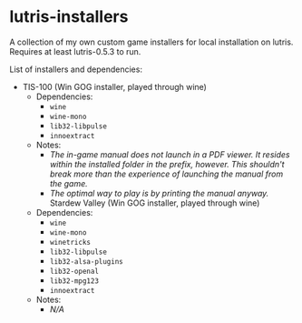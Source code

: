 # lutris-installers
A collection of my own custom game installers for local installation on lutris.
Requires at least lutris-0.5.3 to run.

List of installers and dependencies:
- TIS-100 (Win GOG installer, played through wine)
	- Dependencies:	
		- `wine`
		- `wine-mono`
		- `lib32-libpulse`
		- `innoextract`
	- Notes:
		- *The in-game manual does not launch in a PDF viewer. It resides within the installed folder in the prefix, however. This shouldn't break more than the experience of launching the manual from the game.*
		- *The optimal way to play is by printing the manual anyway.*
Stardew Valley (Win GOG installer, played through wine)
	- Dependencies:
		- `wine`
		- `wine-mono`
		- `winetricks`
		- `lib32-libpulse`
		- `lib32-alsa-plugins`
		- `lib32-openal`
		- `lib32-mpg123`
		- `innoextract`
	- Notes:
		- *N/A*
